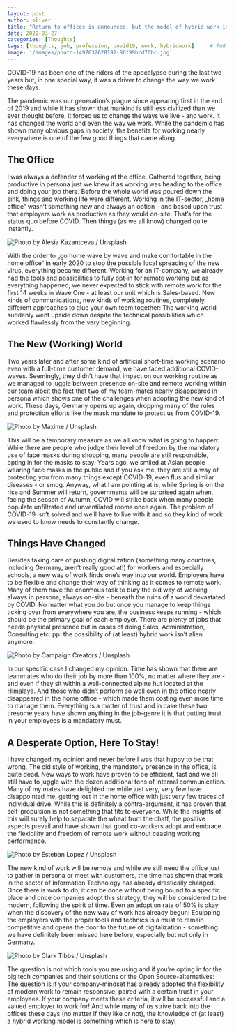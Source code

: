 ```yaml
---
layout: post
author: oliver
title: "Return to offices is announced, but the model of hybrid work is here to stay!"
date: 2022-03-27
categories: [Thoughts]
tags: [thoughts, job, profession, covid19, work, hybridwork]     # TAG names should always be lowercase
image: '/images/photo-1497032628192-86f99bcd76bc.jpg'
---
```


COVID-19 has been one of the riders of the apocalypse during the last two years but, in one special way, it was a driver to change the way we work these days.

The pandemic was our generation’s plague since appearing first in the end of 2019 and while it has shown that mankind is still less civilized than we ever thought before, it forced us to change the ways we live - and work. It has changed the world and even the way we work. While the pandemic has shown many obvious gaps in society, the benefits for working nearly everywhere is one of the few good things that came along.

## The Office

I was always a defender of working at the office. Gathered together, being productive in persona just we knew it as working was heading to the office and doing your job there. Before the whole world was poured down the sink, things and working life were different. Working in the IT-sector, „home office“ wasn’t something new and always an option - and based upon trust that employers work as productive as they would on-site. That’s for the status quo before COVID. Then things (as we all know) changed quite instantly.

![Photo by Alesia Kazantceva / Unsplash](../images/photo-1497215728101-856f4ea42174.jpg)

With the order to „go home wave by wave and make comfortable in the home office“ in early 2020 to stop the possible local spreading of the new virus, everything became different. Working for an IT-company, we already had the tools and possibilities to fully opt-in for remote working but as everything happened, we never expected to stick with remote work for the first 14 weeks in Wave One - at least our unit which is Sales-based. New kinds of communications, new kinds of working routines, completely different approaches to glue your own team together: The working world suddenly went upside down despite the technical possibilities which worked flawlessly from the very beginning.

## The New (Working) World

Two years later and after some kind of artificial short-time working scenario even with a full-time customer demand, we have faced additional COVID-waves. Seemingly, they didn’t have that impact on our working routine as we managed to juggle between presence on-site and remote working within our team albeit the fact that two of my team-mates nearly disappeared in persona which shows one of the challenges when adopting the new kind of work. These days, Germany opens up again, dropping many of the rules and protection efforts like the mask mandate to protect us from COVID-19.

![Photo by Maxime / Unsplash](../images/photo-1610703415552-d7fca41a8857.jpg)

This will be a temporary measure as we all know what is going to happen: While there are people who judge their level of freedom by the mandatory use of face masks during shopping, many people are still responsible, opting in for the masks to stay: Years ago, we smiled at Asian people wearing face masks in the public and if you ask me, they are still a way of protecting you from many things except COVID-19, even flus and similar diseases - or smog. Anyway, what I am pointing at is, while Spring is on the rise and Summer will return, governments will be surprised again when, facing the season of Autumn, COVID will strike back when many people populate unfiltrated and unventilated rooms once again. The problem of COVID-19 isn’t solved and we’ll have to live with it and so they kind of work we used to know needs to constantly change.

## Things Have Changed

Besides taking care of pushing digitalization (something many countries, including Germany, aren’t really good at!) for workers and especially schools, a new way of work finds one’s way into our world. Employers have to be flexible and change their way of thinking as it comes to remote work. Many of them have the enormous task to bury the old way of working - always in persona, always on-site - beneath the ruins of a world devastated by COVID. No matter what you do but once you manage to keep things ticking over from everywhere you are, the business keeps running - which should be the primary goal of each employer. There are plenty of jobs that needs physical presence but in cases of doing Sales, Administration, Consulting etc. pp. the possibility of (at least) hybrid work isn’t alien anymore.

![Photo by Campaign Creators / Unsplash](../images/photo-1542744173-8e7e53415bb0.jpg)

In our specific case I changed my opinion. Time has shown that there are teammates who do their job by more than 100%, no matter where they are - and even if they sit within a well-connected alpine hut located at the Himalaya. And those who didn’t perform so well even in the office nearly disappeared in the home office - which made them costing even more time to manage them. Everything is a matter of trust and in case these two tiresome years have shown anything in the job-genre it is that putting trust in your employees is a mandatory must.

## A Desperate Option, Here To Stay!

I have changed my opinion and never before I was that happy to be that wrong. The old style of working, the mandatory presence in the office, is quite dead. New ways to work have proven to be efficient, fast and we all still have to juggle with the dozen additional tons of internal communication. Many of my mates have delighted me while just very, very few have disappointed me, getting lost in the home office with just very few traces of individual drive. While this is definitely a contra-argument, it has proven that self-propulsion is not something that fits to everyone. While the insights of this will surely help to  separate the wheat from the chaff, the positive aspects prevail and have shown that good co-workers adopt and embrace the flexibility and freedom of remote work without ceasing working performance.

![Photo by Esteban Lopez / Unsplash](../images/photo-1621524440591-8f7cf4aa0949.jpg)

The new kind of work will be remote and while we still need the office just to gather in persona or meet with customers, the time has shown that work in the sector of Information Technology has already drastically changed. Once there is work to do, it can be done without being bound to a specific place and once companies adopt this strategy, they will be considered to be modern, following the spirit of time. Even an adoption rate of 50% is okay when the discovery of the new way of work has already begun: Equipping the employers with the proper tools and technics is a must to remain competitive and opens the door to the future of digitalization - something we have definitely been missed here before, especially but not only in Germany.

![Photo by Clark Tibbs / Unsplash](../images/photo-1504805572947-34fad45aed93.jpg)

The question is not which tools you are using and if you’re opting in for the big tech companies and their solutions or the Open Source-alternatives: The question is if your company-mindset has already adopted the flexibility of modern work to remain responsive, paired with a certain trust in your employees. If your company meets these criteria, it will be successful and a valued employer to work for! And while many of us strive back into the offices these days (no matter if they like or not), the knowledge of (at least) a hybrid working model is something which is here to stay!